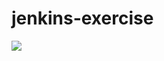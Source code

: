 # jenkins-exercise
<a href='http://ec2-35-182-81-66.ca-central-1.compute.amazonaws.com/job/jenkins-github-challenge/'><img src='http://ec2-35-182-81-66.ca-central-1.compute.amazonaws.com/buildStatus/icon?job=jenkins-github-challenge'></a>
